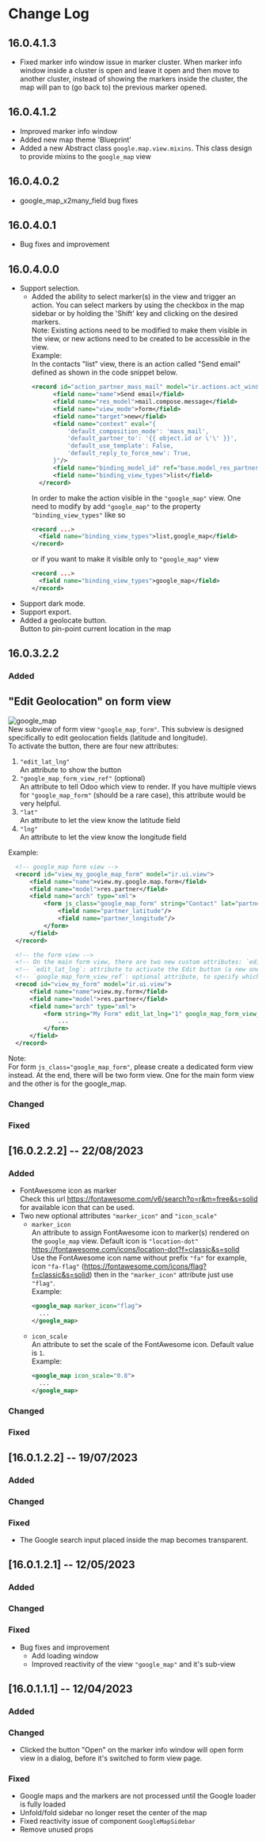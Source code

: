 # Change Log
## 16.0.4.1.3
- Fixed marker info window issue in marker cluster. When marker info window inside a cluster is open and leave it open and then move to another cluster, instead of showing the markers inside the cluster, the map will pan to (go back to) the previous marker opened.

## 16.0.4.1.2
- Improved marker info window
- Added new map theme 'Blueprint'
- Added a new Abstract class `google.map.view.mixins`. This class design to provide mixins to the `google_map` view

## 16.0.4.0.2
- google_map_x2many_field bug fixes

## 16.0.4.0.1
- Bug fixes and improvement

## 16.0.4.0.0
- Support selection.
    - Added the ability to select marker(s) in the view and trigger an action. You can select markers by using the checkbox in the map sidebar or by holding the 'Shift' key and clicking on the desired markers.    
      Note: Existing actions need to be modified to make them visible in the view, or new actions need to be created to be accessible in the view.    
      Example:    
      In the contacts "list" view, there is an action called "Send email" defined as shown in the code snippet below.
      ```xml
      <record id="action_partner_mass_mail" model="ir.actions.act_window">
            <field name="name">Send email</field>
            <field name="res_model">mail.compose.message</field>
            <field name="view_mode">form</field>
            <field name="target">new</field>
            <field name="context" eval="{
                'default_composition_mode': 'mass_mail',
                'default_partner_to': '{{ object.id or \'\' }}',
                'default_use_template': False,
                'default_reply_to_force_new': True,
            }"/>
            <field name="binding_model_id" ref="base.model_res_partner"/>
            <field name="binding_view_types">list</field>
        </record>
      ```
      In order to make the action visible in the `"google_map"` view. One need to modify by add `"google_map"` to the property `"binding_view_types"` like so
      ```xml
      <record ...>
        <field name="binding_view_types">list,google_map</field>
      </record>
      ```
      or if you want to make it visible only to `"google_map"` view
      ```xml
      <record ...>
        <field name="binding_view_types">google_map</field>
      </record>
      ``` 
- Support dark mode.
- Support export.
- Added a geolocate button.    
Button to pin-point current location in the map

## 16.0.3.2.2
### Added
## "Edit Geolocation" on form view    
![google_map](./static/img/form_button_edit_geolocation.png)    
New subview of form view `"google_map_form"`. This subview is designed specifically to edit geolocation fields (latitude and longitude).    
To activate the button, there are four new attributes:    
  1. `"edit_lat_lng"`    
     An attribute to show the button
  2. `"google_map_form_view_ref"` (optional)    
     An attribute to tell Odoo which view to render. If you have multiple views for `"google_map_form"` (should be a rare case), this attribute would be very helpful.
  3. `"lat"`    
     An attribute to let the view know the latitude field
  4. `"lng"`    
     An attribute to let the view know the longitude field

  Example:    
  ```xml
    <!-- google_map form view -->
    <record id="view_my_google_map_form" model="ir.ui.view">
        <field name="name">view.my.google.map.form</field>
        <field name="model">res.partner</field>
        <field name="arch" type="xml">
            <form js_class="google_map_form" string="Contact" lat="partner_latitude" lng="partner_longitude">
                <field name="partner_latitude"/>
                <field name="partner_longitude"/>
            </form>
        </field>
    </record>

    <!-- the form view -->
    <!-- On the main form view, there are two new custom attributes: `edit_lat_lng` and `google_map_form_view_ref` -->
    <!-- `edit_lat_lng`: attribute to activate the Edit button (a new one to modify geolocation fields) -->
    <!-- `google_map_form_view_ref`: optional attribute, to specify which google_map form view to render -->
    <recod id="view_my_form" model="ir.ui.view">
        <field name="name">view.my.form</field>
        <field name="model">res.partner</field>
        <field name="arch" type="xml">
            <form string="My Form" edit_lat_lng="1" google_map_form_view_ref="my_module.view_my_google_map_form">
                ...
            </form>
        </field>
    </record>
  ```
  Note:    
  For form `js_class="google_map_form"`, please create a dedicated form view instead. At the end, there will be two form view. One for the main form view and the other is for the google_map.

### Changed
### Fixed


## [16.0.2.2.2] -- 22/08/2023
### Added
- FontAwesome icon as marker    
Check this url https://fontawesome.com/v6/search?o=r&m=free&s=solid for available icon that can be used.
- Two new optional attributes `"marker_icon"` and `"icon_scale"`    
  - `marker_icon`    
  An attribute to assign FontAwesome icon to marker(s) rendered on the `google_map` view. Default icon is `"location-dot"` https://fontawesome.com/icons/location-dot?f=classic&s=solid    
  Use the FontAwesome icon name without prefix `"fa"` for example, icon `"fa-flag"` (https://fontawesome.com/icons/flag?f=classic&s=solid) then in the `"marker_icon"` attribute just use `"flag"`.    
    Example:    
    ```xml
    <google_map marker_icon="flag">
      ...
    </google_map>
    ```
  - `icon_scale`    
  An attribute to set the scale of the FontAwesome icon. Default value is `1`.    
    Example:    
    ```xml
    <google_map icon_scale="0.8">
      ...
    </google_map>
    ```
### Changed
### Fixed

## [16.0.1.2.2] -- 19/07/2023
### Added

### Changed

### Fixed
 - The Google search input placed inside the map becomes transparent.

## [16.0.1.2.1] -- 12/05/2023
### Added
### Changed
### Fixed
* Bug fixes and improvement
  - Add loading window
  - Improved reactivity of the view `"google_map"` and it's sub-view

## [16.0.1.1.1] -- 12/04/2023
### Added

### Changed
- Clicked the button "Open" on the marker info window will open form view in a dialog, before it's switched to form view page.

### Fixed
- Google maps and the markers are not processed until the Google loader is fully loaded
- Unfold/fold sidebar no longer reset the center of the map
- Fixed reactivity issue of component `GoogleMapSidebar`
- Remove unused props